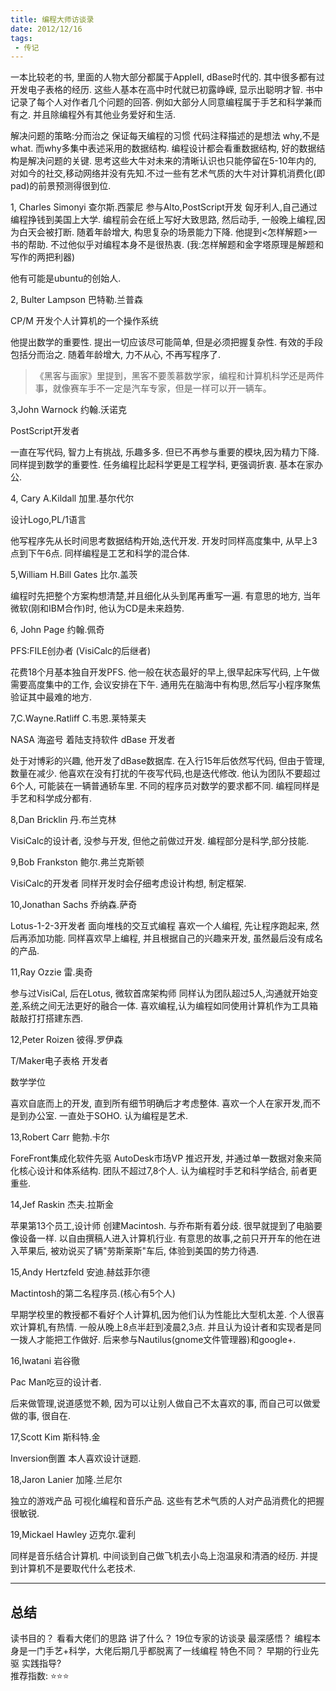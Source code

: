 ```yaml
---
title: 编程大师访谈录 
date: 2012/12/16
tags:
 - 传记
---
```


一本比较老的书, 里面的人物大部分都属于AppleII, dBase时代的.
其中很多都有过开发电子表格的经历.
这些人基本在高中时代就已初露峥嵘, 显示出聪明才智.
书中记录了每个人对作者几个问题的回答.
例如大部分人同意编程属于手艺和科学兼而有之.
并且除编程外有其他业务爱好和生活.

<!-- more -->

解决问题的策略:分而治之
 保证每天编程的习惯
 代码注释描述的是想法 why,不是what. 而why多集中表述采用的数据结构.
 编程设计都会看重数据结构, 好的数据结构是解决问题的关键.
 思考这些大牛对未来的清晰认识也只能停留在5-10年内的, 对如今的社交,移动网络并没有先知.不过一些有艺术气质的大牛对计算机消费化(即pad)的前景预测得很到位.


1, Charles Simonyi
查尔斯.西蒙尼
参与Alto,PostScript开发
匈牙利人,自己通过编程挣钱到美国上大学.
编程前会在纸上写好大致思路, 然后动手, 一般晚上编程,因为白天会被打断.
随着年龄增大, 构思复杂的场景能力下降.
他提到<怎样解题>一书的帮助.
不过他似乎对编程本身不是很热衷.
(我:怎样解题和金字塔原理是解题和写作的两把利器)

他有可能是ubuntu的创始人.

2, Bulter Lampson
巴特勒.兰普森

CP/M 开发个人计算机的一个操作系统

他提出数学的重要性.
提出一切应该尽可能简单, 但是必须把握复杂性.
有效的手段包括分而治之.
随着年龄增大, 力不从心, 不再写程序了.

> 《黑客与画家》里提到，黑客不要羡慕数学家，编程和计算机科学还是两件事，就像赛车手不一定是汽车专家，但是一样可以开一辆车。

3,John Warnock
约翰.沃诺克

PostScript开发者

一直在写代码, 智力上有挑战, 乐趣多多.
但已不再参与重要的模块,因为精力下降.
同样提到数学的重要性.
任务编程比起科学更是工程学科, 更强调折衷.
基本在家办公.

4, Cary A.Kildall
加里.基尔代尔

设计Logo,PL/1语言

他写程序先从长时间思考数据结构开始,迭代开发.
开发时同样高度集中, 从早上3点到下午6点.
同样编程是工艺和科学的混合体.

5,William H.Bill Gates
比尔.盖茨

编程时先把整个方案构想清楚,并且细化从头到尾再重写一遍.
有意思的地方, 当年微软(刚和IBM合作)时, 他认为CD是未来趋势.

6, John Page
约翰.佩奇

PFS:FILE创办者 (VisiCalc的后继者)

花费18个月基本独自开发PFS.
他一般在状态最好的早上,很早起床写代码, 上午做需要高度集中的工作,
会议安排在下午.
通用先在脑海中有构思,然后写小程序聚焦验证其中最难的地方.

7,C.Wayne.Ratliff
C.韦恩.莱特莱夫

NASA 海盗号 着陆支持软件
dBase 开发者

处于对博彩的兴趣, 他开发了dBase数据库.
在入行15年后依然写代码, 但由于管理,数量在减少.
他喜欢在没有打扰的午夜写代码,也是迭代修改.
他认为团队不要超过6个人, 可能装在一辆普通轿车里.
不同的程序员对数学的要求都不同.
编程同样是手艺和科学成分都有.

8,Dan Bricklin
丹.布兰克林

VisiCalc的设计者, 没参与开发, 但他之前做过开发.
编程部分是科学,部分技能.

9,Bob Frankston
鲍尔.弗兰克斯顿

VisiCalc的开发者
同样开发时会仔细考虑设计构想, 制定框架.

10,Jonathan Sachs
乔纳森.萨奇

Lotus-1-2-3开发者
面向堆栈的交互式编程
喜欢一个人编程,
先让程序跑起来, 然后再添加功能.
同样喜欢早上编程, 并且根据自己的兴趣来开发, 虽然最后没有成名的产品.

11,Ray Ozzie
雷.奥奇

参与过VisiCal, 后在Lotus, 微软首席架构师
同样认为团队超过5人,沟通就开始变差,系统之间无法更好的融合一体.
喜欢编程,认为编程如同使用计算机作为工具箱敲敲打打搭建东西.


12,Peter Roizen
彼得.罗伊森

T/Maker电子表格 开发者

数学学位

喜欢自底而上的开发, 直到所有细节明确后才考虑整体.
喜欢一个人在家开发,而不是到办公室. 一直处于SOHO.
认为编程是艺术.

13,Robert Carr
鲍勃.卡尔

ForeFront集成化软件先驱
AutoDesk市场VP
推迟开发, 并通过单一数据对象来简化核心设计和体系结构.
团队不超过7,8个人.
认为编程时手艺和科学结合, 前者更重些.

14,Jef Raskin
杰夫.拉斯金

苹果第13个员工,设计师
创建Macintosh. 与乔布斯有着分歧.
很早就提到了电脑要像设备一样.
以自由撰稿人进入计算机行业.
有意思的故事,之前只开开车的他在进入苹果后, 被劝说买了辆"劳斯莱斯"车后, 体验到美国的势力待遇.

15,Andy Hertzfeld
安迪.赫兹菲尔德

Mactintosh的第二名程序员.(核心有5个人)

早期学校里的教授都不看好个人计算机,因为他们认为性能比大型机太差.
个人很喜欢计算机,有热情. 一般从晚上8点半赶到凌晨2,3点.
并且认为设计者和实现者是同一拨人才能把工作做好.
后来参与Nautilus(gnome文件管理器)和google+.

16,Iwatani
岩谷徹

Pac Man吃豆的设计者.

后来做管理,说道感觉不赖, 因为可以让别人做自己不太喜欢的事, 而自己可以做爱做的事, 很自在.

17,Scott Kim
斯科特.金

Inversion倒置
本人喜欢设计谜题.

18,Jaron Lanier
加隆.兰尼尔

独立的游戏产品
可视化编程和音乐产品.
这些有艺术气质的人对产品消费化的把握很敏锐.

19,Mickael Hawley
迈克尔.霍利

同样是音乐结合计算机.
中间谈到自己做飞机去小岛上泡温泉和清酒的经历.
并提到计算机不是要取代什么老技术. 


---
## 总结
读书目的？ 看看大佬们的思路 
讲了什么？ 19位专家的访谈录 
最深感悟？ 编程本身是一门手艺+科学，大佬后期几乎都脱离了一线编程
特色不同？ 早期的行业先驱
实践指导?  
推荐指数:  ⭐️⭐️️⭐️️ 